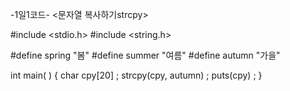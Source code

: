    -1일1코드-
   <문자열 복사하기strcpy>

#include <stdio.h>
#include <string.h>

#define spring "봄"
#define summer "여름"
#define autumn "가을"

int main( )
 {
    char cpy[20] ;
    strcpy(cpy, autumn) ;
    puts(cpy) ;
 }